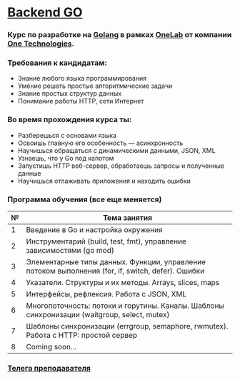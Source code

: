 # [Backend GO](https://lab.one.kz)
### Курс по разработке на [Golang](https://golang.org) в рамках [OneLab](https://lab.one.kz) от компании [One Technologies](https://one.kz). 

### Требования к кандидатам:
- Знание любого языка программирования
- Умение решать простые алгоритмические задачи
- Знание простых структур данных
- Понимание работы HTTP, сети Интернет

### Во время прохождения курса ты:
- Разберешься с основами языка
- Освоишь главную его особенность — асинхронность
- Научишься обращаться с динамическими данными, JSON, XML
- Узнаешь, что у Go под капотом
- Запустишь HTTP веб-cервер, обработаешь запросы и полученные данные
- Научишься отлаживать приложения и находить ошибки

### Программа обучения (все еще меняется)
| № | Тема занятия |
|---|---|
| 1 | Введение в Go и настройка окружения |
| 2 | Инструментарий (build, test, fmt), управление зависимостями (go mod) |
| 3 | Элементарные типы данных. Функции, управление потоком выполнения (for, if, switch, defer). Ошибки |
| 4 | Указатели. Структуры и их методы. Arrays, slices, maps |
| 5 | Интерфейсы, рефлексия. Работа с JSON, XML |
| 6 | Многопоточность: потоки и горутины. Каналы. Шаблоны синхронизации (waitgroup, select, mutex) |
| 7 | Шаблоны синхронизации (errgroup, semaphore, rwmutex). Работа с HTTP: простой сервер |
| 8 | Coming soon... |

### [Телега преподавателя](https://t.me/weightlight)

